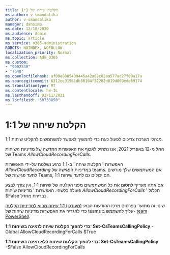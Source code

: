 ```yaml
---
title: הקלטת שיחה של 1:1
ms.author: v-smandalika
author: v-smandalika
manager: dansimp
ms.date: 12/18/2020
ms.audience: Admin
ms.topic: article
ms.service: o365-administration
ROBOTS: NOINDEX, NOFOLLOW
localization_priority: Normal
ms.collection: Adm_O365
ms.custom:
- "9002530"
- "7648"
ms.openlocfilehash: af09e8805409446a42a62c82aa577ad27f09a17a
ms.sourcegitcommit: 6312ee31561db36104f32282d019d069ede69174
ms.translationtype: MT
ms.contentlocale: he-IL
ms.lasthandoff: 03/11/2021
ms.locfileid: "50733850"
---
```

# <a name="11-call-recording"></a>הקלטת שיחה של 1:1

מנהלי מערכת צריכים לפעול כעת כדי להמשיך לאפשר למשתמשים להקליט שיחות 1:1.
 
החל מ-12 באפריל 2021, אנו נתחיל לאכוף את האפשרות החדשה של מדיניות השיחות של Teams *AllowCloudRecordingForCalls*. 

האפשרות ' הקלטת שיחה ' ב-1:1 כרגע נשלטת על-ידי האפשרות *AllowCloudRecording* במדיניות הפגישה של teams. אם המשתמשים שלך מורשים לתעד פגישות של Teams, הם יכולים גם לתעד שיחות 1:1.

אם אתה מעדיף לחסום את כל המשתמשים מפני הקלטה של שיחות 1:1, אין צורך לבצע פעולה כלשהי. האפשרות ' מדיניות שיחות *AllowCloudRecordingForCalls* ' תכלול $False כברירת מחדל.

שינוי זה מתועד בפרסום מרכז ההודעות הבא: [(מעודכן) 1:1 שיחה מבוא למדיניות הקלטה](https://portal.microsoft.com/Adminportal/Home?ref=MessageCenter/:/messages/MC238796) כדי להגדיר את האפשרות מדיניות שיחות של teams עליך להשתמש ב- [team PowerShell](https://docs.microsoft.com/microsoftteams/teams-powershell-install).

**כדי להפוך הקלטת שיחה לזמינה בשיחות 1:1: Set-CsTeamsCallingPolicy** -Global AllowCloudRecordingForCalls $True

**כדי להפוך הקלטת שיחות ללא זמינה בשיחות 1:1: Set-CsTeamsCallingPolicy** -$False AllowCloudRecordingForCalls

